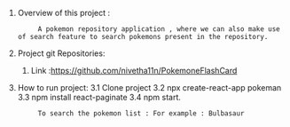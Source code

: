 
          
1. Overview of this project :
    
            A pokemon repository application , where we can also make use of search feature to search pokemons present in the repository.
       
2.  Project git Repositories:
 
      1. Link :https://github.com/nivetha11n/PokemoneFlashCard
      
         
3. How to run project: 
      3.1 Clone project 
      3.2 npx create-react-app pokeman
      3.3 npm install react-paginate 
      3.4 npm start.
            
            To search the pokemon list : For example : Bulbasaur
      
  
         




